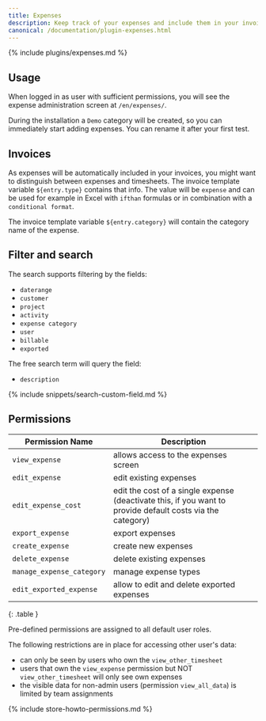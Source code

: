 ```yaml
---
title: Expenses
description: Keep track of your expenses and include them in your invoices
canonical: /documentation/plugin-expenses.html
---
```


{% include plugins/expenses.md %}  

## Usage 

When logged in as user with sufficient permissions, you will see the expense administration screen at `/en/expenses/`.

During the installation a `Demo` category will be created, so you can immediately start adding expenses.
You can rename it after your first test.

## Invoices

As expenses will be automatically included in your invoices, you might want to distinguish between expenses and timesheets.
The invoice template variable `${entry.type}` contains that info.
The value will be `expense` and can be used for example in Excel with `ifthan` formulas or in combination with a `conditional format`.

The invoice template variable `${entry.category}` will contain the category name of the expense.

## Filter and search

The search supports filtering by the fields:
- `daterange`
- `customer`
- `project`
- `activity`
- `expense category`
- `user`
- `billable`
- `exported`

The free search term will query the field:
- `description`

{% include snippets/search-custom-field.md %}

## Permissions

| Permission Name            | Description                                                                                                |
|----------------------------|------------------------------------------------------------------------------------------------------------|
| `view_expense`             | allows access to the expenses screen                                                                       |
| `edit_expense`             | edit existing expenses                                                                                     |
| `edit_expense_cost`        | edit the cost of a single expense (deactivate this, if you want to provide default costs via the category) |
| `export_expense`           | export expenses                                                                                            |
| `create_expense`           | create new expenses                                                                                        |
| `delete_expense`           | delete existing expenses                                                                                   |
| `manage_expense_category`  | manage expense types                                                                                       | 
| `edit_exported_expense`    | allow to edit and delete exported expenses                                                                 | 
{: .table }

Pre-defined permissions are assigned to all default user roles.

The following restrictions are in place for accessing other user's data:
- can only be seen by users who own the `view_other_timesheet`
- users that own the `view_expense` permission but NOT `view_other_timesheet` will only see own expenses
- the visible data for non-admin users (permission `view_all_data`) is limited by team assignments

{% include store-howto-permissions.md %}

